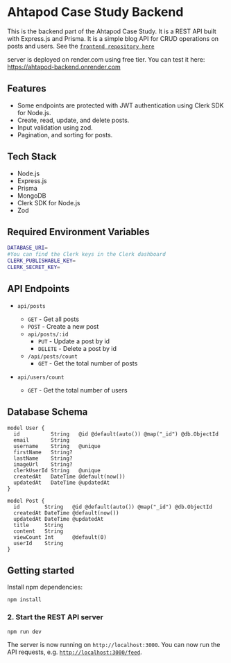# Ahtapod Case Study Backend

This is the backend part of the Ahtapod Case Study. It is a REST API built with Express.js and Prisma. It is a simple blog API for CRUD operations on posts and users.
See the [`frontend repository here`](https://github.com/4furki4/ahtapod-case)

server is deployed on render.com using free tier. You can test it here: https://ahtapod-backend.onrender.com

## Features

- Some endpoints are protected with JWT authentication using Clerk SDK for Node.js.
- Create, read, update, and delete posts.
- Input validation using zod.
- Pagination, and sorting for posts.

## Tech Stack

- Node.js
- Express.js
- Prisma
- MongoDB
- Clerk SDK for Node.js
- Zod

## Required Environment Variables

````bash
DATABASE_URI=
#You can find the Clerk keys in the Clerk dashboard
CLERK_PUBLISHABLE_KEY=
CLERK_SECRET_KEY=
````

## API Endpoints

- `api/posts`
  - `GET` - Get all posts
  - `POST` - Create a new post
  - `api/posts/:id`
    - `PUT` - Update a post by id
    - `DELETE` - Delete a post by id
  - `/api/posts/count`
    - `GET` - Get the total number of posts

- `api/users/count`
  - `GET` - Get the total number of users

## Database Schema

````prisma
model User {
  id          String   @id @default(auto()) @map("_id") @db.ObjectId
  email       String
  username    String   @unique
  firstName   String?
  lastName    String?
  imageUrl    String?
  clerkUserId String   @unique
  createdAt   DateTime @default(now())
  updatedAt   DateTime @updatedAt
}

model Post {
  id        String   @id @default(auto()) @map("_id") @db.ObjectId
  createdAt DateTime @default(now())
  updatedAt DateTime @updatedAt
  title     String
  content   String
  viewCount Int      @default(0)
  userId    String
}
````

## Getting started

Install npm dependencies:

```
npm install
```

</details>

### 2. Start the REST API server

```
npm run dev
```

The server is now running on `http://localhost:3000`. You can now run the API requests, e.g. [`http://localhost:3000/feed`](http://localhost:3000/feed).
